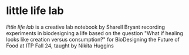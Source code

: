 # little life lab
*little life lab* is a creative lab notebook by Sharell Bryant recording experiments in biodesigning a life based on the question "What if healing looks like creation versus consumption?" for BioDesigning the Future of Food at ITP Fall 24, taught by Nikita Huggins
